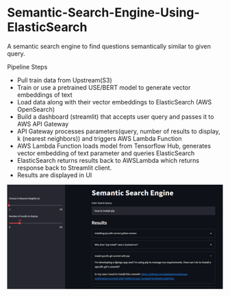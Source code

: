 # Semantic-Search-Engine-Using-ElasticSearch
A semantic search engine to find questions semantically similar to given query.

Pipeline Steps
* Pull train data from Upstream(S3)
* Train or use a pretrained USE/BERT model to generate vector embeddings of text
* Load data along with their vector embeddings to ElasticSearch (AWS OpenSearch)
* Build a dashboard (streamlit) that accepts user query and passes it to AWS API Gateway
* API Gateway processes parameters(query, number of results to display,  k (nearest neighbors)) and triggers AWS Lambda Function
* AWS Lambda Function loads model from Tensorflow Hub, generates vector embedding of text parameter and queries ElasticSearch
* ElasticSearch returns results back to AWSLambda which returns response back to Streamlit client.
* Results are displayed in UI

![image.png](output/ui_output.png)
